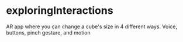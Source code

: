 # exploringInteractions
AR app where you can change a cube's size in 4 different ways. Voice, buttons, pinch gesture, and motion
